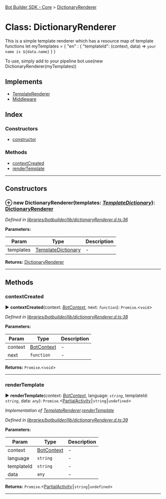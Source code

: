 [Bot Builder SDK - Core](../README.md) > [DictionaryRenderer](../classes/botbuilder.dictionaryrenderer.md)



# Class: DictionaryRenderer


This is a simple template renderer which has a resource map of template functions let myTemplates = { "en" : { "templateId": (context, data) => `your name is ${data.name}` } }

To use, simply add to your pipeline bot.use(new DictionaryRenderer(myTemplates))

## Implements

* [TemplateRenderer](../interfaces/botbuilder.templaterenderer.md)
* [Middleware](../interfaces/botbuilder.middleware.md)

## Index

### Constructors

* [constructor](botbuilder.dictionaryrenderer.md#constructor)


### Methods

* [contextCreated](botbuilder.dictionaryrenderer.md#contextcreated)
* [renderTemplate](botbuilder.dictionaryrenderer.md#rendertemplate)



---
## Constructors
<a id="constructor"></a>


### ⊕ **new DictionaryRenderer**(templates: *[TemplateDictionary](../#templatedictionary)*): [DictionaryRenderer](botbuilder.dictionaryrenderer.md)


*Defined in [libraries/botbuilder/lib/dictionaryRenderer.d.ts:36](https://github.com/Microsoft/botbuilder-js/blob/6102823/libraries/botbuilder/lib/dictionaryRenderer.d.ts#L36)*



**Parameters:**

| Param | Type | Description |
| ------ | ------ | ------ |
| templates | [TemplateDictionary](../#templatedictionary)   |  - |





**Returns:** [DictionaryRenderer](botbuilder.dictionaryrenderer.md)

---


## Methods
<a id="contextcreated"></a>

###  contextCreated

► **contextCreated**(context: *[BotContext](../interfaces/botbuilder.__global.botcontext.md)*, next: *`function`*): `Promise`.<`void`>



*Defined in [libraries/botbuilder/lib/dictionaryRenderer.d.ts:38](https://github.com/Microsoft/botbuilder-js/blob/6102823/libraries/botbuilder/lib/dictionaryRenderer.d.ts#L38)*



**Parameters:**

| Param | Type | Description |
| ------ | ------ | ------ |
| context | [BotContext](../interfaces/botbuilder.__global.botcontext.md)   |  - |
| next | `function`   |  - |





**Returns:** `Promise`.<`void`>





___

<a id="rendertemplate"></a>

###  renderTemplate

► **renderTemplate**(context: *[BotContext](../interfaces/botbuilder.__global.botcontext.md)*, language: *`string`*, templateId: *`string`*, data: *`any`*): `Promise`.<[Partial]()[Activity]()⎮`string`⎮`undefined`>



*Implementation of [TemplateRenderer](../interfaces/botbuilder.templaterenderer.md).[renderTemplate](../interfaces/botbuilder.templaterenderer.md#rendertemplate)*

*Defined in [libraries/botbuilder/lib/dictionaryRenderer.d.ts:39](https://github.com/Microsoft/botbuilder-js/blob/6102823/libraries/botbuilder/lib/dictionaryRenderer.d.ts#L39)*



**Parameters:**

| Param | Type | Description |
| ------ | ------ | ------ |
| context | [BotContext](../interfaces/botbuilder.__global.botcontext.md)   |  - |
| language | `string`   |  - |
| templateId | `string`   |  - |
| data | `any`   |  - |





**Returns:** `Promise`.<[Partial]()[Activity]()⎮`string`⎮`undefined`>





___


